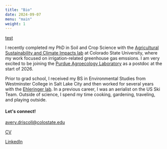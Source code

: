 ```yaml
---
title: "Bio"
date: 2024-09-07
menu: "main"
weight: 1
---
```



[test](/img/headshot.png)

I recently completed my PhD in Soil and Crop Science with the [Agricultural Sustainability and Climate Impacts lab](https://ascilab.colostate.edu/) at Colorado State University, where my work focused on irrigation-related greenhouse gas emssions. I am very excited to be joining the [Purdue Agroecology Laboratory](https://ag.purdue.edu/department/agry/lab-sites/pal/index.html) as a postdoc at the start of 2026. 

Prior to grad school, I received my BS in Environmental Studies from Westminster College in Salt Lake City and then worked for several years with the [Ehleringer lab](https://www.ehleringer.net/). In a previous career, I was an aerialist on the US Ski Team. Outside of science, I spend my time cooking, gardening, traveling, and playing outside.

#### Let's connect! 

avery.driscoll@colostate.edu


[CV](/files/DriscollCV_aug2025.pdf)


[LinkedIn](https://www.linkedin.com/in/avery-driscoll-978624218/)


